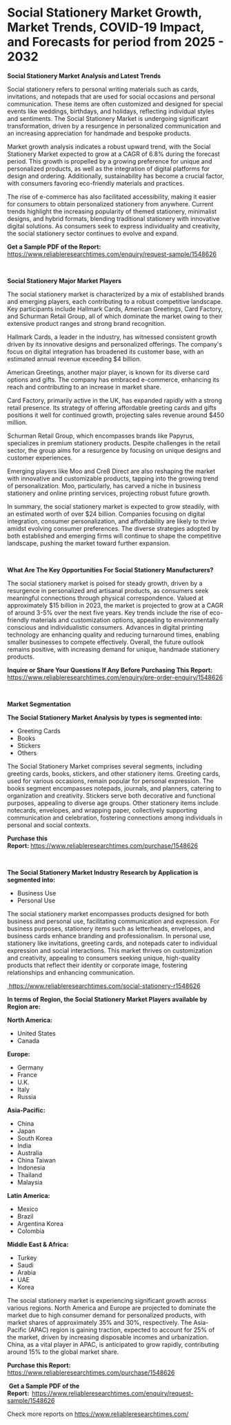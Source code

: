 <p><h1>Social Stationery Market Growth, Market Trends, COVID-19 Impact, and Forecasts for period from 2025 - 2032</h1></p><p><strong>Social Stationery Market Analysis and Latest Trends</strong></p>
<p><p>Social stationery refers to personal writing materials such as cards, invitations, and notepads that are used for social occasions and personal communication. These items are often customized and designed for special events like weddings, birthdays, and holidays, reflecting individual styles and sentiments. The Social Stationery Market is undergoing significant transformation, driven by a resurgence in personalized communication and an increasing appreciation for handmade and bespoke products.</p><p>Market growth analysis indicates a robust upward trend, with the Social Stationery Market expected to grow at a CAGR of 6.8% during the forecast period. This growth is propelled by a growing preference for unique and personalized products, as well as the integration of digital platforms for design and ordering. Additionally, sustainability has become a crucial factor, with consumers favoring eco-friendly materials and practices. </p><p>The rise of e-commerce has also facilitated accessibility, making it easier for consumers to obtain personalized stationery from anywhere. Current trends highlight the increasing popularity of themed stationery, minimalist designs, and hybrid formats, blending traditional stationery with innovative digital solutions. As consumers seek to express individuality and creativity, the social stationery sector continues to evolve and expand.</p></p>
<p><strong>Get a Sample PDF of the Report:&nbsp;</strong> <a href="https://www.reliableresearchtimes.com/enquiry/request-sample/1548626?utm_campaign=3061&utm_medium=2&utm_source=Github&utm_content=ia&utm_term=05042025&utm_id=social-stationery">https://www.reliableresearchtimes.com/enquiry/request-sample/1548626</a></p>
<p>&nbsp;</p>
<p><strong>Social Stationery Major Market Players</strong></p>
<p><p>The social stationery market is characterized by a mix of established brands and emerging players, each contributing to a robust competitive landscape. Key participants include Hallmark Cards, American Greetings, Card Factory, and Schurman Retail Group, all of which dominate the market owing to their extensive product ranges and strong brand recognition.</p><p>Hallmark Cards, a leader in the industry, has witnessed consistent growth driven by its innovative designs and personalized offerings. The company's focus on digital integration has broadened its customer base, with an estimated annual revenue exceeding $4 billion.</p><p>American Greetings, another major player, is known for its diverse card options and gifts. The company has embraced e-commerce, enhancing its reach and contributing to an increase in market share.</p><p>Card Factory, primarily active in the UK, has expanded rapidly with a strong retail presence. Its strategy of offering affordable greeting cards and gifts positions it well for continued growth, projecting sales revenue around $450 million.</p><p>Schurman Retail Group, which encompasses brands like Papyrus, specializes in premium stationery products. Despite challenges in the retail sector, the group aims for a resurgence by focusing on unique designs and customer experiences.</p><p>Emerging players like Moo and Cre8 Direct are also reshaping the market with innovative and customizable products, tapping into the growing trend of personalization. Moo, particularly, has carved a niche in business stationery and online printing services, projecting robust future growth.</p><p>In summary, the social stationery market is expected to grow steadily, with an estimated worth of over $24 billion. Companies focusing on digital integration, consumer personalization, and affordability are likely to thrive amidst evolving consumer preferences. The diverse strategies adopted by both established and emerging firms will continue to shape the competitive landscape, pushing the market toward further expansion.</p></p>
<p>&nbsp;</p>
<p><strong>What Are The Key Opportunities For Social Stationery Manufacturers?</strong></p>
<p><p>The social stationery market is poised for steady growth, driven by a resurgence in personalized and artisanal products, as consumers seek meaningful connections through physical correspondence. Valued at approximately $15 billion in 2023, the market is projected to grow at a CAGR of around 3-5% over the next five years. Key trends include the rise of eco-friendly materials and customization options, appealing to environmentally conscious and individualistic consumers. Advances in digital printing technology are enhancing quality and reducing turnaround times, enabling smaller businesses to compete effectively. Overall, the future outlook remains positive, with increasing demand for unique, handmade stationery products.</p></p>
<p><strong>Inquire or Share Your Questions If Any Before Purchasing This Report:</strong> <a href="https://www.reliableresearchtimes.com/enquiry/pre-order-enquiry/1548626?utm_campaign=3061&utm_medium=2&utm_source=Github&utm_content=ia&utm_term=05042025&utm_id=social-stationery">https://www.reliableresearchtimes.com/enquiry/pre-order-enquiry/1548626</a></p>
<p>&nbsp;</p>
<p><strong>Market Segmentation</strong></p>
<p><strong>The Social Stationery Market Analysis by types is segmented into:</strong></p>
<p><ul><li>Greeting Cards</li><li>Books</li><li>Stickers</li><li>Others</li></ul></p>
<p><p>The Social Stationery Market comprises several segments, including greeting cards, books, stickers, and other stationery items. Greeting cards, used for various occasions, remain popular for personal expression. The books segment encompasses notepads, journals, and planners, catering to organization and creativity. Stickers serve both decorative and functional purposes, appealing to diverse age groups. Other stationery items include notecards, envelopes, and wrapping paper, collectively supporting communication and celebration, fostering connections among individuals in personal and social contexts.</p></p>
<p><strong>Purchase this Report:&nbsp;</strong><a href="https://www.reliableresearchtimes.com/purchase/1548626?utm_campaign=3061&utm_medium=2&utm_source=Github&utm_content=ia&utm_term=05042025&utm_id=social-stationery">https://www.reliableresearchtimes.com/purchase/1548626</a></p>
<p>&nbsp;</p>
<p><strong>The Social Stationery Market Industry Research by Application is segmented into:</strong></p>
<p><ul><li>Business Use</li><li>Personal Use</li></ul></p>
<p><p>The social stationery market encompasses products designed for both business and personal use, facilitating communication and expression. For business purposes, stationery items such as letterheads, envelopes, and business cards enhance branding and professionalism. In personal use, stationery like invitations, greeting cards, and notepads cater to individual expression and social interactions. This market thrives on customization and creativity, appealing to consumers seeking unique, high-quality products that reflect their identity or corporate image, fostering relationships and enhancing communication.</p></p>
<p><a href="https://www.reliableresearchtimes.com/social-stationery-r1548626?utm_campaign=3061&utm_medium=2&utm_source=Github&utm_content=ia&utm_term=05042025&utm_id=social-stationery">&nbsp;https://www.reliableresearchtimes.com/social-stationery-r1548626</a></p>
<p><strong>In terms of Region, the Social Stationery Market Players available by Region are:</strong></p>
<p>
    <p> <strong> North America: </strong>
        <ul>
            <li>United States</li>
            <li>Canada</li>
        </ul>
        </p> 
    <p> <strong> Europe: </strong>
        <ul>
            <li>Germany</li>
            <li>France</li>
            <li>U.K.</li>
            <li>Italy</li>
            <li>Russia</li>
        </ul>
        </p> 
    <p> <strong> Asia-Pacific: </strong>
        <ul>
            <li>China</li>
            <li>Japan</li>
            <li>South Korea</li>
            <li>India</li>
            <li>Australia</li>
            <li>China Taiwan</li>
            <li>Indonesia</li>
            <li>Thailand</li>
            <li>Malaysia</li>
        </ul>
        </p> 
    <p> <strong> Latin America: </strong>
        <ul>
            <li>Mexico</li>
            <li>Brazil</li>
            <li>Argentina Korea</li>
            <li>Colombia</li>
        </ul>
        </p> 
    <p> <strong> Middle East & Africa: </strong>
        <ul>
            <li>Turkey</li>
            <li>Saudi</li>
            <li>Arabia</li>
            <li>UAE</li>
            <li>Korea</li>
        </ul>
    </p>
    </p>
<p><p>The social stationery market is experiencing significant growth across various regions. North America and Europe are projected to dominate the market due to high consumer demand for personalized products, with market shares of approximately 35% and 30%, respectively. The Asia-Pacific (APAC) region is gaining traction, expected to account for 25% of the market, driven by increasing disposable incomes and urbanization. China, as a vital player in APAC, is anticipated to grow rapidly, contributing around 15% to the global market share.</p></p>
<p><strong>Purchase this Report: </strong><a href="https://www.reliableresearchtimes.com/purchase/1548626?utm_campaign=3061&utm_medium=2&utm_source=Github&utm_content=ia&utm_term=05042025&utm_id=social-stationery">https://www.reliableresearchtimes.com/purchase/1548626</a></p>
<p>&nbsp;<strong>Get a Sample PDF of the Report:&nbsp;&nbsp;</strong><a href="https://www.reliableresearchtimes.com/enquiry/request-sample/1548626?utm_campaign=3061&utm_medium=2&utm_source=Github&utm_content=ia&utm_term=05042025&utm_id=social-stationery">https://www.reliableresearchtimes.com/enquiry/request-sample/1548626</a></p>
<p><strong></strong></p>
<p>Check more reports on <a href="https://www.reliableresearchtimes.com/?utm_campaign=3061&utm_medium=2&utm_source=Github&utm_content=ia&utm_term=05042025&utm_id=social-stationery">https://www.reliableresearchtimes.com/</a></p>